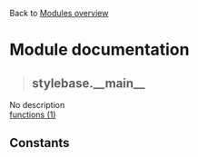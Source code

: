 Back to [Modules overview](https://github.com/pyrustic/stylebase/blob/master/docs/modules/README.md)
  
# Module documentation
>## stylebase.\_\_main\_\_
No description
<br>
[functions (1)](https://github.com/pyrustic/stylebase/blob/master/docs/modules/content/stylebase.\_\_main\_\_/functions.md)


## Constants
```python

```

